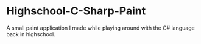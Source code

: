 # Highschool-C-Sharp-Paint
A small paint application I made while playing around with the C# language back in highschool.
